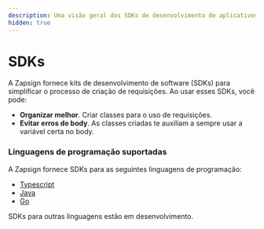 ```yaml
---
description: Uma visão geral dos SDKs de desenvolvimento de aplicativos da Zapsign.
hidden: true
---
```


# SDKs

A Zapsign fornece kits de desenvolvimento de software (SDKs) para simplificar o processo de criação de requisições. Ao usar esses SDKs, você pode:

* **Organizar melhor**. Criar classes para o uso de requisições.
* **Evitar erros de body**. As classes criadas te auxiliam a sempre usar a variável certa no body.

### Linguagens de programação suportadas

A Zapsign fornece SDKs para as seguintes linguagens de programação:

* [Typescript](sdk-em-typescript/)
* [Java](sdk-em-java/)
* [Go](sdk-em-go/)

SDKs para outras linguagens estão em desenvolvimento.
